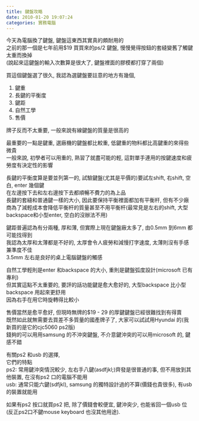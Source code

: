 ```yaml
---
title: 鍵盤攻略
date: 2010-01-20 19:07:24
categories: 實務電腦
---
```


  
今天為電腦換了鍵盤, 鍵盤這東西其實真的頗耐用的  
之前的那一個是七年前用$19 買買來的ps/2 鍵盤, 慢慢覺得按鈕的套縫變舊了觸鍵太重而換掉  
(說起來這鍵盤的輸入次數算是很大了, 鍵盤裡面的膠模都打穿了兩個)  
  
買這個鍵盤選了很久, 我認為選鍵盤要註意的地方有幾個,  
1. 鍵重  
2. 長鍵的平衡度  
3. 鍵距  
4. 自然工學  
5. 售價  
  
牌子反而不太重要, 一般來說有線鍵盤的質量是很高的  
  
最重要的一點是鍵重, 選廠機的鍵盤都比較重, 低鍵重的物料都比高鍵重的來得些微貴  
一般來說, 初學者可以用重的, 熟習了就盡可能的輕, 這對單手連用的按鍵速度和疲勞度有決定性的影響  
  
長鍵的平衡度算是要並列第一的, 試驗鍵盤(尤其是平價的)要試左shift, 右shift, 空白, enter 幾個鍵  
在左邊按下去和左右邊按下去都順暢不費力的為上品  
長鍵的套縫和普通鍵一樣的大小, 因此要保持平衡裡面都加有平衡杆, 但有不少廠商為了減輕成本會降低平衡杆的質量甚至不用平衡杆(最常見是左右的shift, 大型backspace和小型enter, 空白的沒辦法不用)  
  
鍵距普遍認為有分兩種, 厚和薄, 但實際上現在鍵盤廠太多了, 由0.5mm 到6mm 都可能找得到  
我認為太厚和太薄都是不好的, 太厚會令人疲勞和減慢打字速度, 太薄則沒有手感兼準度不佳  
3.5mm 左右是良好的桌上電腦鍵盤的觸感  
  
自然工學輕則是enter 和backspace 的大小, 重則是鍵盤弧度設計(microsoft 已有專利)  
但其實這點不太重要的, 要評的話功能鍵是愈大愈好的, 大型backspace 比小型backspace 用起來更舒用  
因為右手在用它時旋轉得比較小  
  
售價當然是愈平愈好, 但現時無牌的$19 - 29 的厚鍵鍵盤已經很難找到有得賣  
既然如此就無需要去買差不多質量的國產牌子了, 大家可以試試用Hyundai 的(我新買的是它的cjc5060 ps2版)  
錢夠的可以用用samsung 的不沖突鍵盤, 不介意鍵沖突的可以用microsoft 的, 鍵感不錯  
  
有關ps2 和usb 的選擇,   
它們的特點  
ps2: 常用鍵沖突情況較少, 左右手八鍵(asdfjkl;)齊發是很普通的事, 但不用放到其他裝置, 在沒有ps2 口的電腦不能用  
usb: 通常只能六鍵(sdfjkl), samsung 的獨特設計過的不算(價錢也貴很多), 有usb 的裝置就能用  
  
如果有ps2 按口就買ps2 把, 除了價錢會較便宜, 鍵沖突少, 也能省回一個usb 位(反正ps2口不鍵mouse keyboard 也沒其他用途).  